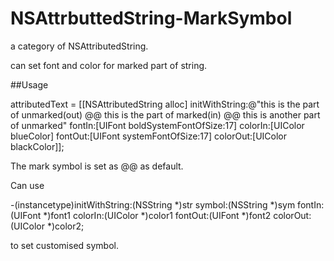 # NSAttrbuttedString-MarkSymbol
a category of NSAttributedString.

can set font and color for marked part of string.

##Usage

attributedText = [[NSAttributedString alloc] initWithString:@"this is the part of unmarked(out) @@ this is the part of marked(in) @@ this is another part of unmarked" fontIn:[UIFont boldSystemFontOfSize:17] colorIn:[UIColor blueColor] fontOut:[UIFont systemFontOfSize:17] colorOut:[UIColor blackColor]];

The mark symbol is set as @@ as default. 

Can use 

-(instancetype)initWithString:(NSString *)str symbol:(NSString *)sym fontIn:(UIFont *)font1 colorIn:(UIColor *)color1 fontOut:(UIFont *)font2 colorOut:(UIColor *)color2;

to set customised symbol.
